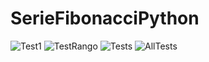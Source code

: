# SerieFibonacciPython
![Test1](https://user-images.githubusercontent.com/62962532/172529535-186a823f-b395-4ade-b4ac-e7ec1fee345f.PNG)
![TestRango](https://user-images.githubusercontent.com/62962532/172531874-ee2b9c32-bddc-43bf-bdbe-097b5d1f8d58.PNG)
![Tests](https://user-images.githubusercontent.com/62962532/172537520-0527e40b-62d5-47b8-b67b-1f769690a17f.PNG)
![AllTests](https://user-images.githubusercontent.com/62962532/172537688-ca299d19-daae-4e4d-96e7-b1ecfdf59bca.PNG)
